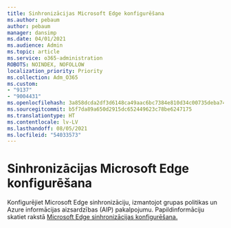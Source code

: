 ```yaml
---
title: Sinhronizācijas Microsoft Edge konfigurēšana
ms.author: pebaum
author: pebaum
manager: dansimp
ms.date: 04/01/2021
ms.audience: Admin
ms.topic: article
ms.service: o365-administration
ROBOTS: NOINDEX, NOFOLLOW
localization_priority: Priority
ms.collection: Adm_O365
ms.custom:
- "9137"
- "9004431"
ms.openlocfilehash: 3a858dcda2df3d6148ca49aac6bc7384e810d34c00735deba74dfe9dd31f5656
ms.sourcegitcommit: b5f7da89a650d2915dc652449623c78be6247175
ms.translationtype: HT
ms.contentlocale: lv-LV
ms.lasthandoff: 08/05/2021
ms.locfileid: "54033573"
---
```

# <a name="configure-microsoft-edge-sync"></a>Sinhronizācijas Microsoft Edge konfigurēšana

Konfigurējiet Microsoft Edge sinhronizāciju, izmantojot grupas politikas un Azure informācijas aizsardzības (AIP) pakalpojumu. Papildinformāciju skatiet rakstā [Microsoft Edge sinhronizācijas konfigurēšana.](https://docs.microsoft.com/deployedge/microsoft-edge-enterprise-sync)